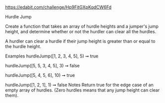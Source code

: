https://edabit.com/challenge/Hp9FitGXpKqdCW6Fd

Hurdle Jump

Create a function that takes an array of hurdle heights and a jumper's jump height, and determine whether or not the hurdler can clear all the hurdles.

A hurdler can clear a hurdle if their jump height is greater than or equal to the hurdle height.

Examples
hurdleJump([1, 2, 3, 4, 5], 5) ➞ true

hurdleJump([5, 5, 3, 4, 5], 3) ➞ false

hurdleJump([5, 4, 5, 6], 10) ➞ true

hurdleJump([1, 2, 1], 1) ➞ false
Notes
Return true for the edge case of an empty array of hurdles. (Zero hurdles means that any jump height can clear them).